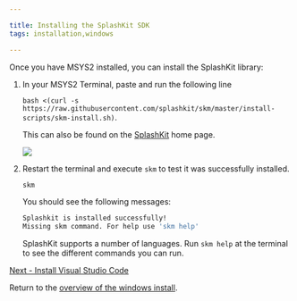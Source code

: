 ```yaml
---

title: Installing the SplashKit SDK
tags: installation,windows

---
```


Once you have MSYS2 installed, you can install the SplashKit library:

1. In your MSYS2 Terminal, paste and run the following line

    `bash <(curl -s https://raw.githubusercontent.com/splashkit/skm/master/install-scripts/skm-install.sh)`.

    This can also be found on the [SplashKit](http://www.splashkit.io) home page.

    ![](images/install-gifs/Windows/6.gif)

1. Restart the terminal and execute `skm` to test it was successfully installed.

    ```bash
    skm
    ```

    You should see the following messages:

    ```bash
    Splashkit is installed successfully!
    Missing skm command. For help use 'skm help'
    ```

    SplashKit supports a number of languages. Run `skm help` at the terminal to see the different commands you can run.



[Next - Install Visual Studio Code](/articles/installation/windows/step-3.html)

Return to the [overview of the windows install](/articles/installation/windows).
